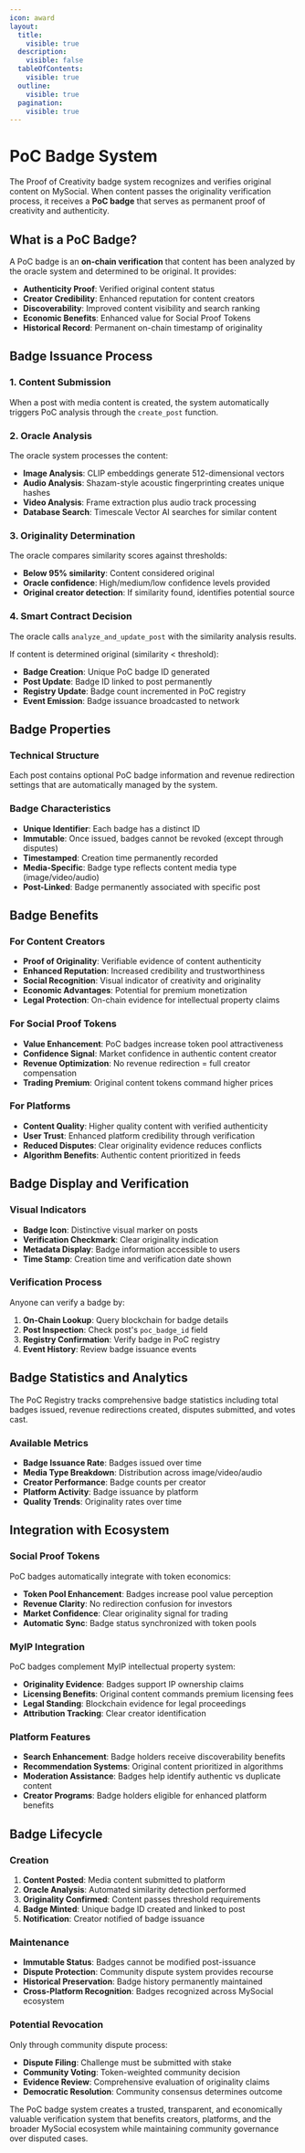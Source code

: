 ```yaml
---
icon: award
layout:
  title:
    visible: true
  description:
    visible: false
  tableOfContents:
    visible: true
  outline:
    visible: true
  pagination:
    visible: true
---
```


# PoC Badge System

The Proof of Creativity badge system recognizes and verifies original content on MySocial. When content passes the originality verification process, it receives a **PoC badge** that serves as permanent proof of creativity and authenticity.

## What is a PoC Badge?

A PoC badge is an **on-chain verification** that content has been analyzed by the oracle system and determined to be original. It provides:

- **Authenticity Proof**: Verified original content status
- **Creator Credibility**: Enhanced reputation for content creators  
- **Discoverability**: Improved content visibility and search ranking
- **Economic Benefits**: Enhanced value for Social Proof Tokens
- **Historical Record**: Permanent on-chain timestamp of originality

## Badge Issuance Process

### 1. Content Submission
When a post with media content is created, the system automatically triggers PoC analysis through the `create_post` function.

### 2. Oracle Analysis
The oracle system processes the content:
- **Image Analysis**: CLIP embeddings generate 512-dimensional vectors
- **Audio Analysis**: Shazam-style acoustic fingerprinting creates unique hashes
- **Video Analysis**: Frame extraction plus audio track processing
- **Database Search**: Timescale Vector AI searches for similar content

### 3. Originality Determination
The oracle compares similarity scores against thresholds:
- **Below 95% similarity**: Content considered original
- **Oracle confidence**: High/medium/low confidence levels provided
- **Original creator detection**: If similarity found, identifies potential source

### 4. Smart Contract Decision
The oracle calls `analyze_and_update_post` with the similarity analysis results.

If content is determined original (similarity < threshold):
- **Badge Creation**: Unique PoC badge ID generated
- **Post Update**: Badge ID linked to post permanently
- **Registry Update**: Badge count incremented in PoC registry
- **Event Emission**: Badge issuance broadcasted to network

## Badge Properties

### Technical Structure
Each post contains optional PoC badge information and revenue redirection settings that are automatically managed by the system.

### Badge Characteristics
- **Unique Identifier**: Each badge has a distinct ID
- **Immutable**: Once issued, badges cannot be revoked (except through disputes)
- **Timestamped**: Creation time permanently recorded
- **Media-Specific**: Badge type reflects content media type (image/video/audio)
- **Post-Linked**: Badge permanently associated with specific post

## Badge Benefits

### For Content Creators
- **Proof of Originality**: Verifiable evidence of content authenticity
- **Enhanced Reputation**: Increased credibility and trustworthiness
- **Social Recognition**: Visual indicator of creativity and originality
- **Economic Advantages**: Potential for premium monetization
- **Legal Protection**: On-chain evidence for intellectual property claims

### For Social Proof Tokens
- **Value Enhancement**: PoC badges increase token pool attractiveness
- **Confidence Signal**: Market confidence in authentic content creator
- **Revenue Optimization**: No revenue redirection = full creator compensation
- **Trading Premium**: Original content tokens command higher prices

### For Platforms
- **Content Quality**: Higher quality content with verified authenticity
- **User Trust**: Enhanced platform credibility through verification
- **Reduced Disputes**: Clear originality evidence reduces conflicts
- **Algorithm Benefits**: Authentic content prioritized in feeds

## Badge Display and Verification

### Visual Indicators
- **Badge Icon**: Distinctive visual marker on posts
- **Verification Checkmark**: Clear originality indication
- **Metadata Display**: Badge information accessible to users
- **Time Stamp**: Creation time and verification date shown

### Verification Process
Anyone can verify a badge by:
1. **On-Chain Lookup**: Query blockchain for badge details
2. **Post Inspection**: Check post's `poc_badge_id` field
3. **Registry Confirmation**: Verify badge in PoC registry
4. **Event History**: Review badge issuance events

## Badge Statistics and Analytics

The PoC Registry tracks comprehensive badge statistics including total badges issued, revenue redirections created, disputes submitted, and votes cast.

### Available Metrics
- **Badge Issuance Rate**: Badges issued over time
- **Media Type Breakdown**: Distribution across image/video/audio
- **Creator Performance**: Badge counts per creator
- **Platform Activity**: Badge issuance by platform
- **Quality Trends**: Originality rates over time

## Integration with Ecosystem

### Social Proof Tokens
PoC badges automatically integrate with token economics:
- **Token Pool Enhancement**: Badges increase pool value perception
- **Revenue Clarity**: No redirection confusion for investors
- **Market Confidence**: Clear originality signal for trading
- **Automatic Sync**: Badge status synchronized with token pools

### MyIP Integration  
PoC badges complement MyIP intellectual property system:
- **Originality Evidence**: Badges support IP ownership claims
- **Licensing Benefits**: Original content commands premium licensing fees
- **Legal Standing**: Blockchain evidence for legal proceedings
- **Attribution Tracking**: Clear creator identification

### Platform Features
- **Search Enhancement**: Badge holders receive discoverability benefits
- **Recommendation Systems**: Original content prioritized in algorithms  
- **Moderation Assistance**: Badges help identify authentic vs duplicate content
- **Creator Programs**: Badge holders eligible for enhanced platform benefits

## Badge Lifecycle

### Creation
1. **Content Posted**: Media content submitted to platform
2. **Oracle Analysis**: Automated similarity detection performed
3. **Originality Confirmed**: Content passes threshold requirements
4. **Badge Minted**: Unique badge ID created and linked to post
5. **Notification**: Creator notified of badge issuance

### Maintenance
- **Immutable Status**: Badges cannot be modified post-issuance
- **Dispute Protection**: Community dispute system provides recourse
- **Historical Preservation**: Badge history permanently maintained
- **Cross-Platform Recognition**: Badges recognized across MySocial ecosystem

### Potential Revocation
Only through community dispute process:
- **Dispute Filing**: Challenge must be submitted with stake
- **Community Voting**: Token-weighted community decision
- **Evidence Review**: Comprehensive evaluation of originality claims
- **Democratic Resolution**: Community consensus determines outcome

The PoC badge system creates a trusted, transparent, and economically valuable verification system that benefits creators, platforms, and the broader MySocial ecosystem while maintaining community governance over disputed cases. 